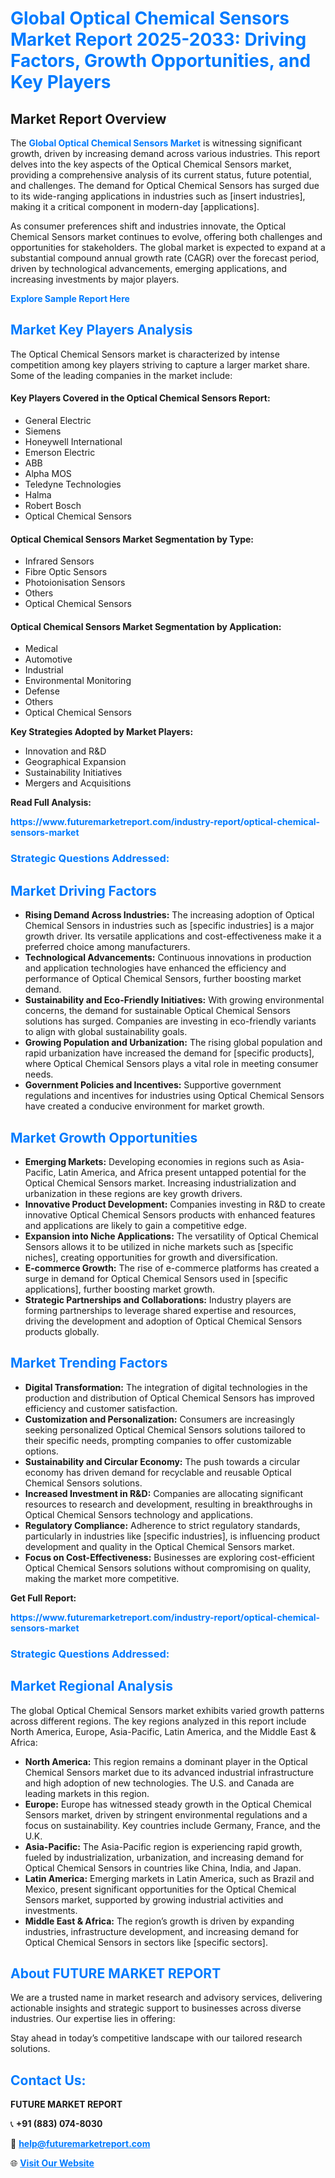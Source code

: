 <h1 style="color: #007BFF;">Global Optical Chemical Sensors Market Report 2025-2033: Driving Factors, Growth Opportunities, and Key Players</h1>

<section id="overview">
<h2>Market Report Overview</h2>
<p>The <a href="https://www.futuremarketreport.com/industry-report/optical-chemical-sensors-market" style="color: #007BFF; text-decoration: none;"><strong>Global Optical Chemical Sensors Market</strong></a> is witnessing significant growth, driven by increasing demand across various industries. This report delves into the key aspects of the Optical Chemical Sensors market, providing a comprehensive analysis of its current status, future potential, and challenges. The demand for Optical Chemical Sensors has surged due to its wide-ranging applications in industries such as [insert industries], making it a critical component in modern-day [applications].</p>
<p>As consumer preferences shift and industries innovate, the Optical Chemical Sensors market continues to evolve, offering both challenges and opportunities for stakeholders. The global market is expected to expand at a substantial compound annual growth rate (CAGR) over the forecast period, driven by technological advancements, emerging applications, and increasing investments by major players.</p>
</section>

<section id="overview">
<p><a href="https://www.futuremarketreport.com/request-sample/reportId=99018" style="color: #007BFF; text-decoration: none;"><strong>Explore Sample Report Here</strong></a></p>
</section>

<section id="key-players">
<h2 style="color: #007BFF;">Market Key Players Analysis</h2>
<p>The Optical Chemical Sensors market is characterized by intense competition among key players striving to capture a larger market share. Some of the leading companies in the market include:</p>
<h4>Key Players Covered in the Optical Chemical Sensors Report:</h4>
<ul><li>General Electric</li><li>Siemens</li><li>Honeywell International</li><li>Emerson Electric</li><li>ABB</li><li>Alpha MOS</li><li>Teledyne Technologies</li><li>Halma</li><li>Robert Bosch</li><li>Optical Chemical Sensors</li></ul>
<h4>Optical Chemical Sensors Market Segmentation by Type:</h4>
<ul><li>Infrared Sensors</li><li>Fibre Optic Sensors</li><li>Photoionisation Sensors</li><li>Others</li><li>Optical Chemical Sensors</li></ul>

<h4>Optical Chemical Sensors Market Segmentation by Application:</h4>
<ul><li>Medical</li><li>Automotive</li><li>Industrial</li><li>Environmental Monitoring</li><li>Defense</li><li>Others</li><li>Optical Chemical Sensors</li></ul>
<p><strong>Key Strategies Adopted by Market Players:</strong></p>
<ul>
<li>Innovation and R&D</li>
<li>Geographical Expansion</li>
<li>Sustainability Initiatives</li>
<li>Mergers and Acquisitions</li>
</ul>
</section>

<section>
<p><strong>Read Full Analysis: </strong></p><a href="https://www.futuremarketreport.com/industry-report/optical-chemical-sensors-market" style="color: #007BFF; text-decoration: none;"><strong>https://www.futuremarketreport.com/industry-report/optical-chemical-sensors-market</strong></a>
<h3 style="color: #007BFF;">Strategic Questions Addressed:</h3>
</section>

<section id="driving-factors">
<h2 style="color: #007BFF;">Market Driving Factors</h2>
<ul>
<li><strong>Rising Demand Across Industries:</strong> The increasing adoption of Optical Chemical Sensors in industries such as [specific industries] is a major growth driver. Its versatile applications and cost-effectiveness make it a preferred choice among manufacturers.</li>
<li><strong>Technological Advancements:</strong> Continuous innovations in production and application technologies have enhanced the efficiency and performance of Optical Chemical Sensors, further boosting market demand.</li>
<li><strong>Sustainability and Eco-Friendly Initiatives:</strong> With growing environmental concerns, the demand for sustainable Optical Chemical Sensors solutions has surged. Companies are investing in eco-friendly variants to align with global sustainability goals.</li>
<li><strong>Growing Population and Urbanization:</strong> The rising global population and rapid urbanization have increased the demand for [specific products], where Optical Chemical Sensors plays a vital role in meeting consumer needs.</li>
<li><strong>Government Policies and Incentives:</strong> Supportive government regulations and incentives for industries using Optical Chemical Sensors have created a conducive environment for market growth.</li>
</ul>
</section>

<section id="growth-opportunities">
<h2 style="color: #007BFF;">Market Growth Opportunities</h2>
<ul>
<li><strong>Emerging Markets:</strong> Developing economies in regions such as Asia-Pacific, Latin America, and Africa present untapped potential for the Optical Chemical Sensors market. Increasing industrialization and urbanization in these regions are key growth drivers.</li>
<li><strong>Innovative Product Development:</strong> Companies investing in R&D to create innovative Optical Chemical Sensors products with enhanced features and applications are likely to gain a competitive edge.</li>
<li><strong>Expansion into Niche Applications:</strong> The versatility of Optical Chemical Sensors allows it to be utilized in niche markets such as [specific niches], creating opportunities for growth and diversification.</li>
<li><strong>E-commerce Growth:</strong> The rise of e-commerce platforms has created a surge in demand for Optical Chemical Sensors used in [specific applications], further boosting market growth.</li>
<li><strong>Strategic Partnerships and Collaborations:</strong> Industry players are forming partnerships to leverage shared expertise and resources, driving the development and adoption of Optical Chemical Sensors products globally.</li>
</ul>
</section>

<section id="trending-factors">
<h2 style="color: #007BFF;">Market Trending Factors</h2>
<ul>
<li><strong>Digital Transformation:</strong> The integration of digital technologies in the production and distribution of Optical Chemical Sensors has improved efficiency and customer satisfaction.</li>
<li><strong>Customization and Personalization:</strong> Consumers are increasingly seeking personalized Optical Chemical Sensors solutions tailored to their specific needs, prompting companies to offer customizable options.</li>
<li><strong>Sustainability and Circular Economy:</strong> The push towards a circular economy has driven demand for recyclable and reusable Optical Chemical Sensors solutions.</li>
<li><strong>Increased Investment in R&D:</strong> Companies are allocating significant resources to research and development, resulting in breakthroughs in Optical Chemical Sensors technology and applications.</li>
<li><strong>Regulatory Compliance:</strong> Adherence to strict regulatory standards, particularly in industries like [specific industries], is influencing product development and quality in the Optical Chemical Sensors market.</li>
<li><strong>Focus on Cost-Effectiveness:</strong> Businesses are exploring cost-efficient Optical Chemical Sensors solutions without compromising on quality, making the market more competitive.</li>
</ul>
</section>

<section>
<p><strong>Get Full Report: </strong></p><a href="https://www.futuremarketreport.com/industry-report/optical-chemical-sensors-market" style="color: #007BFF; text-decoration: none;"><strong>https://www.futuremarketreport.com/industry-report/optical-chemical-sensors-market</strong></a>
<h3 style="color: #007BFF;">Strategic Questions Addressed:</h3>
</section>


<section id="regional-analysis">
<h2 style="color: #007BFF;">Market Regional Analysis</h2>
<p>The global Optical Chemical Sensors market exhibits varied growth patterns across different regions. The key regions analyzed in this report include North America, Europe, Asia-Pacific, Latin America, and the Middle East & Africa:</p>
<ul>
<li><strong>North America:</strong> This region remains a dominant player in the Optical Chemical Sensors market due to its advanced industrial infrastructure and high adoption of new technologies. The U.S. and Canada are leading markets in this region.</li>
<li><strong>Europe:</strong> Europe has witnessed steady growth in the Optical Chemical Sensors market, driven by stringent environmental regulations and a focus on sustainability. Key countries include Germany, France, and the U.K.</li>
<li><strong>Asia-Pacific:</strong> The Asia-Pacific region is experiencing rapid growth, fueled by industrialization, urbanization, and increasing demand for Optical Chemical Sensors in countries like China, India, and Japan.</li>
<li><strong>Latin America:</strong> Emerging markets in Latin America, such as Brazil and Mexico, present significant opportunities for the Optical Chemical Sensors market, supported by growing industrial activities and investments.</li>
<li><strong>Middle East & Africa:</strong> The region’s growth is driven by expanding industries, infrastructure development, and increasing demand for Optical Chemical Sensors in sectors like [specific sectors].</li>
</ul>
</section>

<footer>
<h2 style="color: #007BFF;">About FUTURE MARKET REPORT</h2>
<p>We are a trusted name in market research and advisory services, delivering actionable insights and strategic support to businesses across diverse industries. Our expertise lies in offering:</p>

<p>Stay ahead in today’s competitive landscape with our tailored research solutions.</p>

<h2 style="color: #007BFF;">Contact Us:</h2>
<p><strong>FUTURE MARKET REPORT</strong></p>
<p>📞 <strong>+91 (883) 074-8030</strong></p>
<p>📧 <strong><a href="mailto:help@futuremarketreport.com" style="color: #007BFF;">help@futuremarketreport.com</a></strong></p>
<p>🌐 <strong><a href="https://www.futuremarketreport.com/" style="color: #007BFF;">Visit Our Website</a></strong></p>
</footer>